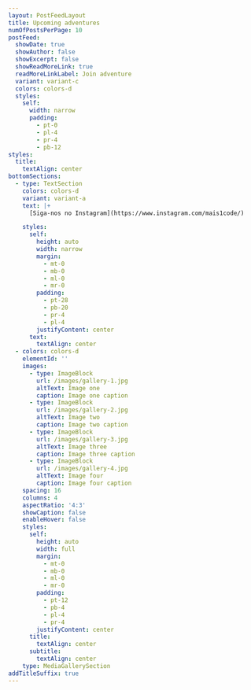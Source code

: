 ```yaml
---
layout: PostFeedLayout
title: Upcoming adventures
numOfPostsPerPage: 10
postFeed:
  showDate: true
  showAuthor: false
  showExcerpt: false
  showReadMoreLink: true
  readMoreLinkLabel: Join adventure
  variant: variant-c
  colors: colors-d
  styles:
    self:
      width: narrow
      padding:
        - pt-0
        - pl-4
        - pr-4
        - pb-12
styles:
  title:
    textAlign: center
bottomSections:
  - type: TextSection
    colors: colors-d
    variant: variant-a
    text: |+
      [Siga-nos no Instagram](https://www.instagram.com/mais1code/)

    styles:
      self:
        height: auto
        width: narrow
        margin:
          - mt-0
          - mb-0
          - ml-0
          - mr-0
        padding:
          - pt-28
          - pb-20
          - pr-4
          - pl-4
        justifyContent: center
      text:
        textAlign: center
  - colors: colors-d
    elementId: ''
    images:
      - type: ImageBlock
        url: /images/gallery-1.jpg
        altText: Image one
        caption: Image one caption
      - type: ImageBlock
        url: /images/gallery-2.jpg
        altText: Image two
        caption: Image two caption
      - type: ImageBlock
        url: /images/gallery-3.jpg
        altText: Image three
        caption: Image three caption
      - type: ImageBlock
        url: /images/gallery-4.jpg
        altText: Image four
        caption: Image four caption
    spacing: 16
    columns: 4
    aspectRatio: '4:3'
    showCaption: false
    enableHover: false
    styles:
      self:
        height: auto
        width: full
        margin:
          - mt-0
          - mb-0
          - ml-0
          - mr-0
        padding:
          - pt-12
          - pb-4
          - pl-4
          - pr-4
        justifyContent: center
      title:
        textAlign: center
      subtitle:
        textAlign: center
    type: MediaGallerySection
addTitleSuffix: true
---
```

